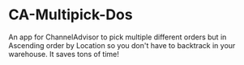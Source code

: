 # CA-Multipick-Dos
An app for ChannelAdvisor to pick multiple different orders but in Ascending order by Location so you don't have to backtrack in your warehouse. It saves tons of time!
